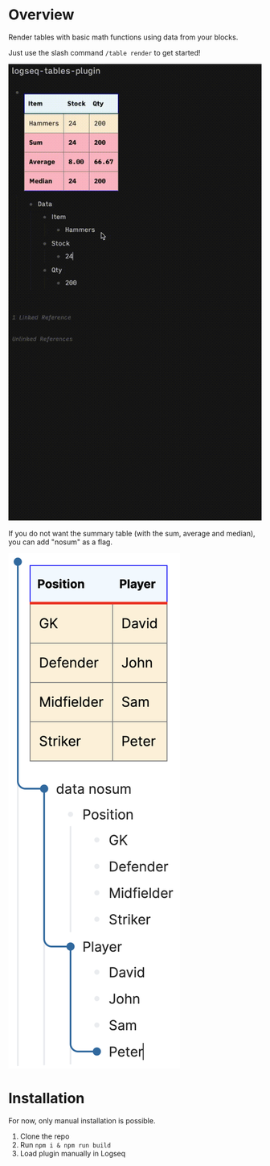 # Overview

Render tables with basic math functions using data from your blocks.

Just use the slash command `/table render` to get started!

![](/screenshots/demo.gif)

If you do not want the summary table (with the sum, average and median), you can add "nosum" as a flag.

![](/screenshots/nosum.png)

# Installation

For now, only manual installation is possible.

1. Clone the repo
2. Run `npm i & npm run build`
3. Load plugin manually in Logseq

